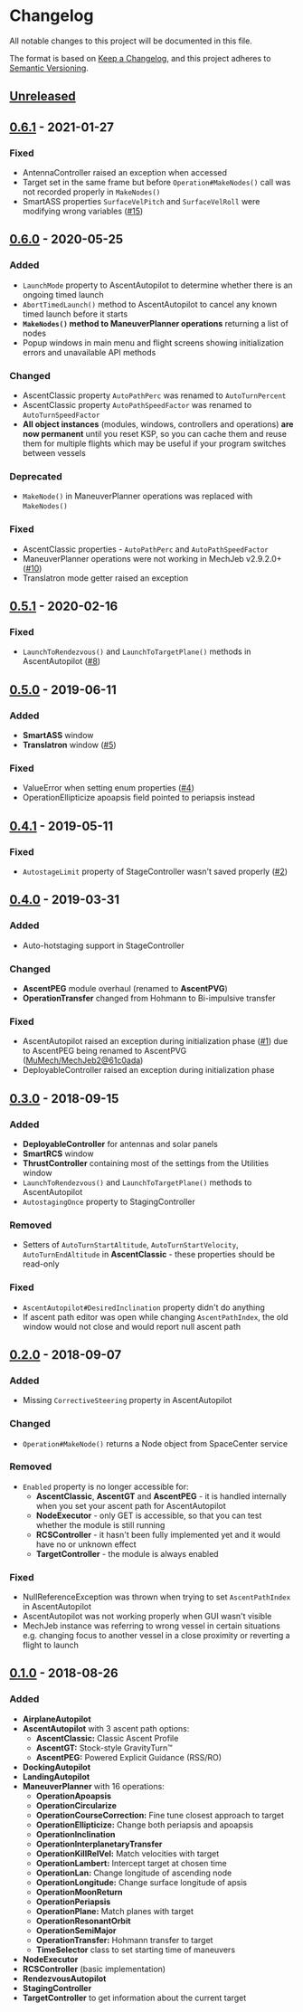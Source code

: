 # Changelog
All notable changes to this project will be documented in this file.

The format is based on [Keep a Changelog](https://keepachangelog.com/en/1.0.0/), and this project adheres to [Semantic Versioning](https://semver.org/spec/v2.0.0.html).

## [Unreleased]

## [0.6.1] - 2021-01-27
### Fixed
- AntennaController raised an exception when accessed
- Target set in the same frame but before `Operation#MakeNodes()` call was not recorded properly in `MakeNodes()`
- SmartASS properties `SurfaceVelPitch` and `SurfaceVelRoll` were modifying wrong variables ([#15](https://github.com/Genhis/KRPC.MechJeb/issues/15))

## [0.6.0] - 2020-05-25
### Added
- `LaunchMode` property to AscentAutopilot to determine whether there is an ongoing timed launch
- `AbortTimedLaunch()` method to AscentAutopilot to cancel any known timed launch before it starts
- **`MakeNodes()` method to ManeuverPlanner operations** returning a list of nodes
- Popup windows in main menu and flight screens showing initialization errors and unavailable API methods
### Changed
- AscentClassic property `AutoPathPerc` was renamed to `AutoTurnPercent`
- AscentClassic property `AutoPathSpeedFactor` was renamed to `AutoTurnSpeedFactor`
- **All object instances** (modules, windows, controllers and operations) **are now permanent** until you reset KSP, so you can cache them and reuse them for multiple flights which may be useful if your program switches between vessels
### Deprecated
- `MakeNode()` in ManeuverPlanner operations was replaced with `MakeNodes()`
### Fixed
- AscentClassic properties - `AutoPathPerc` and `AutoPathSpeedFactor`
- ManeuverPlanner operations were not working in MechJeb v2.9.2.0+ ([#10](https://github.com/Genhis/KRPC.MechJeb/issues/10))
- Translatron mode getter raised an exception

## [0.5.1] - 2020-02-16
### Fixed
- `LaunchToRendezvous()` and `LaunchToTargetPlane()` methods in AscentAutopilot ([#8](https://github.com/Genhis/KRPC.MechJeb/issues/8))

## [0.5.0] - 2019-06-11
### Added
- **SmartASS** window
- **Translatron** window ([#5](https://github.com/Genhis/KRPC.MechJeb/pull/5))
### Fixed
- ValueError when setting enum properties ([#4](https://github.com/Genhis/KRPC.MechJeb/pull/4))
- OperationEllipticize apoapsis field pointed to periapsis instead

## [0.4.1] - 2019-05-11
### Fixed
- `AutostageLimit` property of StageController wasn't saved properly ([#2](https://github.com/Genhis/KRPC.MechJeb/issues/2))

## [0.4.0] - 2019-03-31
### Added
- Auto-hotstaging support in StageController
### Changed
- **AscentPEG** module overhaul (renamed to **AscentPVG**)
- **OperationTransfer** changed from Hohmann to Bi-impulsive transfer
### Fixed
- AscentAutopilot raised an exception during initialization phase ([#1](https://github.com/Genhis/KRPC.MechJeb/issues/1)) due to AscentPEG being renamed to AscentPVG ([MuMech/MechJeb2@61c0ada](https://github.com/MuMech/MechJeb2/commit/61c0adae6bea4f2f4e9b02b86534d4f1993b9e8))
- DeployableController raised an exception during initialization phase

## [0.3.0] - 2018-09-15
### Added
- **DeployableController** for antennas and solar panels
- **SmartRCS** window
- **ThrustController** containing most of the settings from the Utilities window
- `LaunchToRendezvous()` and `LaunchToTargetPlane()` methods to AscentAutopilot
- `AutostagingOnce` property to StagingController
### Removed
- Setters of `AutoTurnStartAltitude`, `AutoTurnStartVelocity`, `AutoTurnEndAltitude` in **AscentClassic** - these properties should be read-only
### Fixed
- `AscentAutopilot#DesiredInclination` property didn't do anything
- If ascent path editor was open while changing `AscentPathIndex`, the old window would not close and would report null ascent path

## [0.2.0] - 2018-09-07
### Added
- Missing `CorrectiveSteering` property in AscentAutopilot
### Changed
- `Operation#MakeNode()` returns a Node object from SpaceCenter service
### Removed
- `Enabled` property is no longer accessible for:
  - **AscentClassic**, **AscentGT** and **AscentPEG** - it is handled internally when you set your ascent path for AscentAutopilot
  - **NodeExecutor** - only GET is accessible, so that you can test whether the module is still running
  - **RCSController** - it hasn't been fully implemented yet and it would have no or unknown effect
  - **TargetController** - the module is always enabled
### Fixed
- NullReferenceException was thrown when trying to set `AscentPathIndex` in AscentAutopilot
- AscentAutopilot was not working properly when GUI wasn't visible
- MechJeb instance was referring to wrong vessel in certain situations e.g. changing focus to another vessel in a close proximity or reverting a flight to launch

## [0.1.0] - 2018-08-26
### Added
- **AirplaneAutopilot**
- **AscentAutopilot** with 3 ascent path options:
  - **AscentClassic:** Classic Ascent Profile
  - **AscentGT:** Stock-style GravityTurn™
  - **AscentPEG:** Powered Explicit Guidance (RSS/RO)
- **DockingAutopilot**
- **LandingAutopilot**
- **ManeuverPlanner** with 16 operations:
  - **OperationApoapsis**
  - **OperationCircularize**
  - **OperationCourseCorrection:** Fine tune closest approach to target
  - **OperationEllipticize:** Change both periapsis and apoapsis
  - **OperationInclination**
  - **OperationInterplanetaryTransfer**
  - **OperationKillRelVel:** Match velocities with target
  - **OperationLambert:** Intercept target at chosen time
  - **OperationLan:** Change longitude of ascending node
  - **OperationLongitude:** Change surface longitude of apsis
  - **OperationMoonReturn**
  - **OperationPeriapsis**
  - **OperationPlane:** Match planes with target
  - **OperationResonantOrbit**
  - **OperationSemiMajor**
  - **OperationTransfer:** Hohmann transfer to target
  - **TimeSelector** class to set starting time of maneuvers
- **NodeExecutor**
- **RCSController** (basic implementation)
- **RendezvousAutopilot**
- **StagingController**
- **TargetController** to get information about the current target

[Unreleased]: https://github.com/Genhis/KRPC.MechJeb/compare/v0.6.1...HEAD
[0.6.1]: https://github.com/Genhis/KRPC.MechJeb/compare/v0.6.0...v0.6.1
[0.6.0]: https://github.com/Genhis/KRPC.MechJeb/compare/v0.5.1...v0.6.0
[0.5.1]: https://github.com/Genhis/KRPC.MechJeb/compare/v0.5.0...v0.5.1
[0.5.0]: https://github.com/Genhis/KRPC.MechJeb/compare/v0.4.1...v0.5.0
[0.4.1]: https://github.com/Genhis/KRPC.MechJeb/compare/v0.4.0...v0.4.1
[0.4.0]: https://github.com/Genhis/KRPC.MechJeb/compare/v0.3.0...v0.4.0
[0.3.0]: https://github.com/Genhis/KRPC.MechJeb/compare/v0.2.0...v0.3.0
[0.2.0]: https://github.com/Genhis/KRPC.MechJeb/compare/v0.1.0...v0.2.0
[0.1.0]: https://github.com/Genhis/KRPC.MechJeb/commit/6fafaaa41df39a60933d75cfd9c765c5aa8691f7
